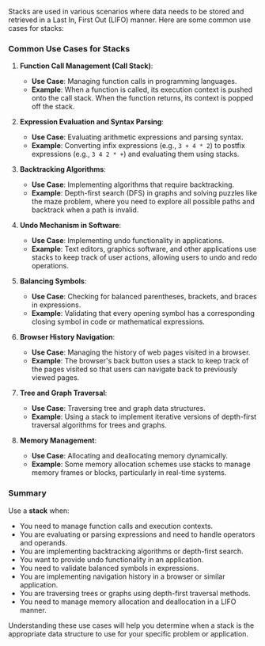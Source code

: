 Stacks are used in various scenarios where data needs to be stored and retrieved in a Last In, First Out (LIFO) manner. Here are some common use cases for stacks:

### Common Use Cases for Stacks

1. **Function Call Management (Call Stack)**:

   - **Use Case**: Managing function calls in programming languages.
   - **Example**: When a function is called, its execution context is pushed onto the call stack. When the function returns, its context is popped off the stack.

2. **Expression Evaluation and Syntax Parsing**:

   - **Use Case**: Evaluating arithmetic expressions and parsing syntax.
   - **Example**: Converting infix expressions (e.g., `3 + 4 * 2`) to postfix expressions (e.g., `3 4 2 * +`) and evaluating them using stacks.

3. **Backtracking Algorithms**:

   - **Use Case**: Implementing algorithms that require backtracking.
   - **Example**: Depth-first search (DFS) in graphs and solving puzzles like the maze problem, where you need to explore all possible paths and backtrack when a path is invalid.

4. **Undo Mechanism in Software**:

   - **Use Case**: Implementing undo functionality in applications.
   - **Example**: Text editors, graphics software, and other applications use stacks to keep track of user actions, allowing users to undo and redo operations.

5. **Balancing Symbols**:

   - **Use Case**: Checking for balanced parentheses, brackets, and braces in expressions.
   - **Example**: Validating that every opening symbol has a corresponding closing symbol in code or mathematical expressions.

6. **Browser History Navigation**:

   - **Use Case**: Managing the history of web pages visited in a browser.
   - **Example**: The browser's back button uses a stack to keep track of the pages visited so that users can navigate back to previously viewed pages.

7. **Tree and Graph Traversal**:

   - **Use Case**: Traversing tree and graph data structures.
   - **Example**: Using a stack to implement iterative versions of depth-first traversal algorithms for trees and graphs.

8. **Memory Management**:
   - **Use Case**: Allocating and deallocating memory dynamically.
   - **Example**: Some memory allocation schemes use stacks to manage memory frames or blocks, particularly in real-time systems.

### Summary

Use a **stack** when:

- You need to manage function calls and execution contexts.
- You are evaluating or parsing expressions and need to handle operators and operands.
- You are implementing backtracking algorithms or depth-first search.
- You want to provide undo functionality in an application.
- You need to validate balanced symbols in expressions.
- You are implementing navigation history in a browser or similar application.
- You are traversing trees or graphs using depth-first traversal methods.
- You need to manage memory allocation and deallocation in a LIFO manner.

Understanding these use cases will help you determine when a stack is the appropriate data structure to use for your specific problem or application.
